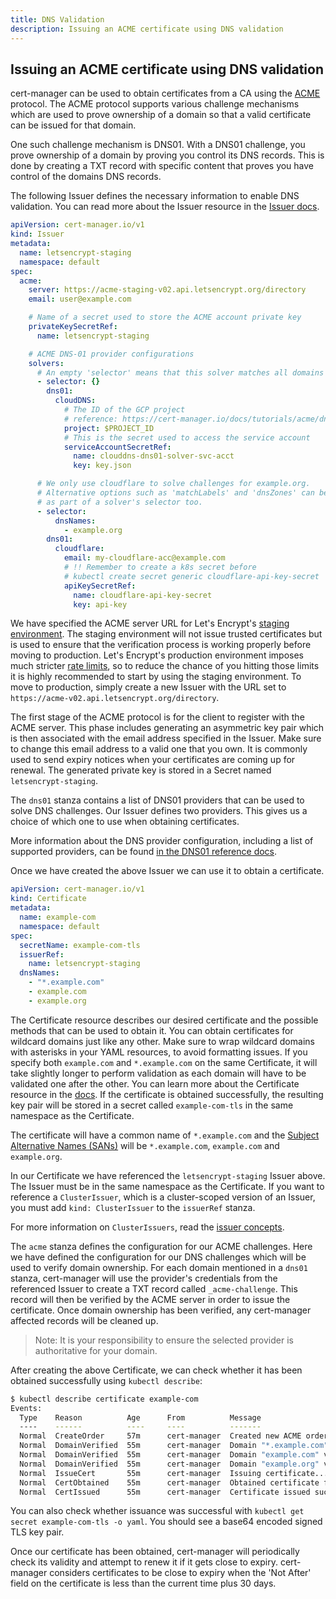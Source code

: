 ```yaml
---
title: DNS Validation
description: Issuing an ACME certificate using DNS validation
---
```


## Issuing an ACME certificate using DNS validation

cert-manager can be used to obtain certificates from a CA using the
[ACME](https://en.wikipedia.org/wiki/Automated_Certificate_Management_Environment)
protocol. The ACME protocol supports various challenge mechanisms which are used
to prove ownership of a domain so that a valid certificate can be issued for
that domain.

One such challenge mechanism is DNS01. With a DNS01 challenge, you prove
ownership of a domain by proving you control its DNS records. This is done by
creating a TXT record with specific content that proves you have control of the
domains DNS records.

The following Issuer defines the necessary information to enable DNS validation.
You can read more about the Issuer resource in the
[Issuer docs](../../../configuration/).

```yaml
apiVersion: cert-manager.io/v1
kind: Issuer
metadata:
  name: letsencrypt-staging
  namespace: default
spec:
  acme:
    server: https://acme-staging-v02.api.letsencrypt.org/directory
    email: user@example.com

    # Name of a secret used to store the ACME account private key
    privateKeySecretRef:
      name: letsencrypt-staging

    # ACME DNS-01 provider configurations
    solvers:
      # An empty 'selector' means that this solver matches all domains
      - selector: {}
        dns01:
          cloudDNS:
            # The ID of the GCP project
            # reference: https://cert-manager.io/docs/tutorials/acme/dns-validation/
            project: $PROJECT_ID
            # This is the secret used to access the service account
            serviceAccountSecretRef:
              name: clouddns-dns01-solver-svc-acct
              key: key.json

      # We only use cloudflare to solve challenges for example.org.
      # Alternative options such as 'matchLabels' and 'dnsZones' can be specified
      # as part of a solver's selector too.
      - selector:
          dnsNames:
            - example.org
        dns01:
          cloudflare:
            email: my-cloudflare-acc@example.com
            # !! Remember to create a k8s secret before
            # kubectl create secret generic cloudflare-api-key-secret
            apiKeySecretRef:
              name: cloudflare-api-key-secret
              key: api-key
```

We have specified the ACME server URL for Let's Encrypt's
[staging environment](https://letsencrypt.org/docs/staging-environment/). The
staging environment will not issue trusted certificates but is used to ensure
that the verification process is working properly before moving to production.
Let's Encrypt's production environment imposes much stricter
[rate limits](https://letsencrypt.org/docs/rate-limits/), so to reduce the
chance of you hitting those limits it is highly recommended to start by using
the staging environment. To move to production, simply create a new Issuer with
the URL set to `https://acme-v02.api.letsencrypt.org/directory`.

The first stage of the ACME protocol is for the client to register with the ACME
server. This phase includes generating an asymmetric key pair which is then
associated with the email address specified in the Issuer. Make sure to change
this email address to a valid one that you own. It is commonly used to send
expiry notices when your certificates are coming up for renewal. The generated
private key is stored in a Secret named `letsencrypt-staging`.

The `dns01` stanza contains a list of DNS01 providers that can be used to solve
DNS challenges. Our Issuer defines two providers. This gives us a choice of
which one to use when obtaining certificates.

More information about the DNS provider configuration, including a list of
supported providers, can be found
[in the DNS01 reference docs](../../../configuration/acme/dns01/).

Once we have created the above Issuer we can use it to obtain a certificate.

```yaml
apiVersion: cert-manager.io/v1
kind: Certificate
metadata:
  name: example-com
  namespace: default
spec:
  secretName: example-com-tls
  issuerRef:
    name: letsencrypt-staging
  dnsNames:
    - "*.example.com"
    - example.com
    - example.org
```

The Certificate resource describes our desired certificate and the possible
methods that can be used to obtain it. You can obtain certificates for wildcard
domains just like any other. Make sure to wrap wildcard domains with asterisks
in your YAML resources, to avoid formatting issues. If you specify both
`example.com` and `*.example.com` on the same Certificate, it will take slightly
longer to perform validation as each domain will have to be validated one after
the other. You can learn more about the Certificate resource in the
[docs](../../../usage/). If the certificate is obtained successfully, the
resulting key pair will be stored in a secret called `example-com-tls` in the
same namespace as the Certificate.

The certificate will have a common name of `*.example.com` and the
[Subject Alternative Names (SANs)](https://en.wikipedia.org/wiki/Subject_Alternative_Name)
will be `*.example.com`, `example.com` and `example.org`.

In our Certificate we have referenced the `letsencrypt-staging` Issuer above.
The Issuer must be in the same namespace as the Certificate. If you want to
reference a `ClusterIssuer`, which is a cluster-scoped version of an Issuer, you
must add `kind: ClusterIssuer` to the `issuerRef` stanza.

For more information on `ClusterIssuers`, read the
[issuer concepts](../../../concepts/issuer/).

The `acme` stanza defines the configuration for our ACME challenges. Here we
have defined the configuration for our DNS challenges which will be used to
verify domain ownership. For each domain mentioned in a `dns01` stanza,
cert-manager will use the provider's credentials from the referenced Issuer to
create a TXT record called `_acme-challenge`. This record will then be verified
by the ACME server in order to issue the certificate. Once domain ownership has
been verified, any cert-manager affected records will be cleaned up.

> Note: It is your responsibility to ensure the selected provider is
> authoritative for your domain.

After creating the above Certificate, we can check whether it has been obtained
successfully using `kubectl describe`:

```bash
$ kubectl describe certificate example-com
Events:
  Type    Reason          Age      From          Message
  ----    ------          ----     ----          -------
  Normal  CreateOrder     57m      cert-manager  Created new ACME order, attempting validation...
  Normal  DomainVerified  55m      cert-manager  Domain "*.example.com" verified with "dns-01" validation
  Normal  DomainVerified  55m      cert-manager  Domain "example.com" verified with "dns-01" validation
  Normal  DomainVerified  55m      cert-manager  Domain "example.org" verified with "dns-01" validation
  Normal  IssueCert       55m      cert-manager  Issuing certificate...
  Normal  CertObtained    55m      cert-manager  Obtained certificate from ACME server
  Normal  CertIssued      55m      cert-manager  Certificate issued successfully
```

You can also check whether issuance was successful with
`kubectl get secret example-com-tls -o yaml`. You should see a base64 encoded
signed TLS key pair.

Once our certificate has been obtained, cert-manager will periodically check its
validity and attempt to renew it if it gets close to expiry. cert-manager
considers certificates to be close to expiry when the 'Not After' field on the
certificate is less than the current time plus 30 days.
